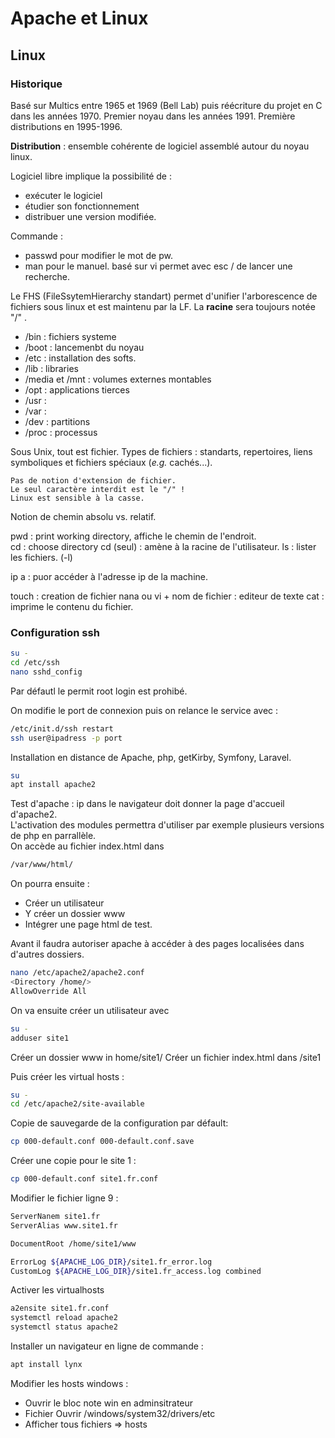 # Apache et Linux

## Linux

### Historique

Basé sur Multics entre 1965 et 1969 (Bell Lab) puis réécriture du projet en C dans les années 1970. Premier noyau dans les années 1991. Première distributions en 1995-1996.

**Distribution** : ensemble cohérente de logiciel assemblé autour du noyau linux.

Logiciel libre implique la possibilité de :

- exécuter le logiciel
- étudier son fonctionnement
- distribuer une version modifiée.

Commande :

- passwd pour modifier le mot de pw.
- man pour le manuel. basé sur vi permet avec esc / de lancer une recherche.

Le FHS (FileSsytemHierarchy standart) permet d'unifier l'arborescence de fichiers sous linux et est maintenu par la LF.
La **racine** sera toujours notée "/" .

- /bin : fichiers systeme
- /boot : lancemenbt du noyau
- /etc : installation des softs.
- /lib : libraries
- /media et /mnt : volumes externes montables
- /opt : applications tierces
- /usr :
- /var :
- /dev : partitions
- /proc : processus

Sous Unix, tout est fichier. Types de fichiers : standarts, repertoires, liens symboliques et fichiers spéciaux (_e.g._ cachés...).

```
Pas de notion d'extension de fichier.
Le seul caractère interdit est le "/" !
Linux est sensible à la casse.
```

Notion de chemin absolu vs. relatif.

pwd : print working directory, affiche le chemin de l'endroit.  
cd : choose directory
cd (seul) : amène à la racine de l'utilisateur.
ls : lister les fichiers. (-l)

ip a : puor accéder à l'adresse ip de la machine.

touch : creation de fichier
nana ou vi + nom de fichier : editeur de texte
cat : imprime le contenu du fichier.

### Configuration ssh

```bash
su -
cd /etc/ssh
nano sshd_config
```

Par défautl le permit root login est prohibé.

On modifie le port de connexion puis on relance le service avec :

```bash
/etc/init.d/ssh restart
ssh user@ipadress -p port
```

Installation en distance de Apache, php, getKirby, Symfony, Laravel.

```bash
su
apt install apache2

```

Test d'apache : ip dans le navigateur doit donner la page d'accueil d'apache2.  
L'activation des modules permettra d'utiliser par exemple plusieurs versions de php en parrallèle.  
On accède au fichier index.html dans

```bash
/var/www/html/
```

On pourra ensuite :

- Créer un utilisateur
- Y créer un dossier www
- Intégrer une page html de test.

Avant il faudra autoriser apache à accéder à des pages localisées dans d'autres dossiers.

```bash
nano /etc/apache2/apache2.conf
<Directory /home/>
AllowOverride All
```

On va ensuite créer un utilisateur avec

```bash
su -
adduser site1
```

Créer un dossier www in home/site1/
Créer un fichier index.html dans /site1

Puis créer les virtual hosts :

```bash
su -
cd /etc/apache2/site-available
```

Copie de sauvegarde de la configuration par défault:

```bash
cp 000-default.conf 000-default.conf.save
```

Créer une copie pour le site 1 :

```bash
cp 000-default.conf site1.fr.conf
```

Modifier le fichier ligne 9 :

```bash
ServerNanem site1.fr
ServerAlias www.site1.fr

DocumentRoot /home/site1/www

ErrorLog ${APACHE_LOG_DIR}/site1.fr_error.log
CustomLog ${APACHE_LOG_DIR}/site1.fr_access.log combined
```

Activer les virtualhosts

```bash
a2ensite site1.fr.conf
systemctl reload apache2
systemctl status apache2
```

Installer un navigateur en ligne de commande :

```bash
apt install lynx
```

Modifier les hosts windows :
- Ouvrir le bloc note win en adminsitrateur
- Fichier Ouvrir /windows/system32/drivers/etc
- Afficher tous fichiers => hosts